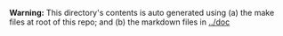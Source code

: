 **Warning:** This directory's contents is auto generated using (a)
the make files at root of this repo; and (b) the markdown files in
[../doc](../doc)
